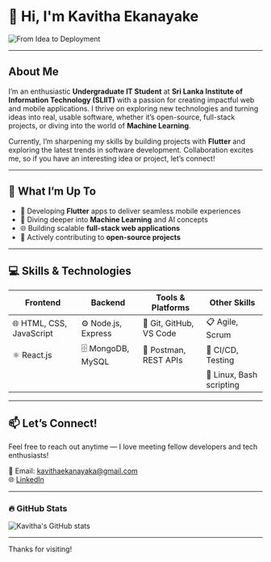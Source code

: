 # 👋 Hi, I'm Kavitha Ekanayake

![From Idea to Deployment](https://readme-typing-svg.demolab.com?font=Fira+Code&pause=1000&color=00FFFF&width=600&lines=From+Idea+to+Deployment)

---

## About Me

I’m an enthusiastic **Undergraduate IT Student** at **Sri Lanka Institute of Information Technology (SLIIT)** with a passion for creating impactful web and mobile applications. I thrive on exploring new technologies and turning ideas into real, usable software, whether it’s open-source, full-stack projects, or diving into the world of **Machine Learning**.

Currently, I’m sharpening my skills by building projects with **Flutter** and exploring the latest trends in software development. Collaboration excites me, so if you have an interesting idea or project, let’s connect!

---

## 🚀 What I’m Up To

- 📱 Developing **Flutter** apps to deliver seamless mobile experiences  
- 🤖 Diving deeper into **Machine Learning** and AI concepts  
- 🌐 Building scalable **full-stack web applications**  
- 👐 Actively contributing to **open-source projects**

---

## 💻 Skills & Technologies

| Frontend                   | Backend                    | Tools & Platforms             | Other Skills                |
|----------------------------|----------------------------|------------------------------|-----------------------------|
| 🌐 HTML, CSS, JavaScript      | ⚙️ Node.js, Express          | 🔧 Git, GitHub, VS Code        | 📋 Agile, Scrum              |
| ⚛️ React.js                   | 🗄️ MongoDB, MySQL            | 📡 Postman, REST APIs          | 🔄 CI/CD, Testing            |
|                            |                            |                              | 🐧 Linux, Bash scripting     |

---

## 📫 Let’s Connect!

Feel free to reach out anytime — I love meeting fellow developers and tech enthusiasts!

📧 Email: [kavithaekanayaka@gmail.com](mailto:kavithaekanayaka@gmail.com)  
🌐 [LinkedIn]([https://www.linkedin.com/in/kavithaekanayake](https://www.linkedin.com/in/kavitha-ekanayake-1101a8314/))  

---

### 🔥 GitHub Stats

![Kavitha's GitHub stats](https://github-readme-stats.vercel.app/api?username=kavithaniwandi&show_icons=true&theme=dark&count_private=true&hide=issues)

---

Thanks for visiting!
